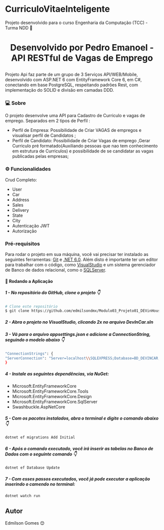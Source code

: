 # CurriculoVitaeInteligente
Projeto desenvolvido para o curso Engenharia da Computação (TCC) - Turma NDD 🚀

<h1 align="center">
   <p>Desenvolvido por Pedro Emanoel - API RESTful de Vagas de Emprego</p>
</h1>

Projeto Api faz parte de um grupo de 3 Serviços API/WEB/Mobile, desenvolvido com ASP.NET 6 com EntityFramework Core 6, em C#, conectando em base PostgreSQL, respeitando padrões Rest, com implementação do SOLID e divisão em camadas DDD.

### 💻 Sobre
O projeto desenvolve uma API para Cadastro de Curriculo e vagas de emprego. Separados em 2 tipos de Perfil :
<ul>
    <li>Perfil de Empresa: Possibilidade de Criar VAGAS de empregos e visualisar perfil de Candidatos ;</li>
    <li>Perfil de Candidato: Possibilidade de Criar Vagas de emprego ,Gerar Curriculo pré formatado(Auxiliando pessoas que nao tem conhecimento em estrutura de Curriculos) e possibilidade de se candidatar as vagas publicadas pelas empresas; </li>
   
</ul>

### ⚙️ Funcionalidades

Crud Completo:

- User
- Car
- Address
- Sales
- Delivery
- State
- City
- Autenticação JWT
- Autorização

### Pré-requisitos

Para rodar o projeto em sua máquina, você vai precisar ter instalado as seguintes ferramentas:
[Git](https://git-scm.com) e [.NET 6.0](https://dotnet.microsoft.com/en-us/download/dotnet/6.0).
Além disto é importante ter um editor para trabalhar com o código, como [VisualStudio](https://visualstudio.microsoft.com/) e um sistema gerenciador de Banco de dados relacional, como o [SQLServer](https://www.microsoft.com/pt-br/sql-server/sql-server-downloads).

#### 🎲 Rodando a Aplicação


<h5>1 - No repositório do GitHub, clone o projeto 👇</h5>

```bash
# Clone este repositório
$ git clone https://github.com/edmilsondmx/Modulo03_Projeto01_DEVinHouse
```

<h5>2 - Abra o projeto no VisualStudio, clicando 2x no arquivo <b>DevInCar.sln</b></h5>

    
<h5>3 - Vá para o arquivo <b>appsettings.json</b> e adicione a ConnectionString, seguindo o modelo abaixo 👇</h5>

```bash
"ConnectionStrings": {
"ServerConnection": "Server=localhost\\SQLEXPRESS;Database=BD_DEVINCAR;Trusted_Connection=True;"
}
```


<h5>4 - Instale as seguintes dependências, via NuGet:</h5>
    <ul>
        <li>Microsoft.EntityFrameworkCore</li>
        <li>Microsoft.EntityFrameworkCore.Tools</li>
        <li>Microsoft.EntityFrameworkCore.Design</li>
        <li>Microsoft.EntityFrameworkCore.SqlServer</li>
        <li>Swashbuckle.AspNetCore</li>
    </ul>



<h5>5 - Com os pacotes instalados, abra o terminal e digite o comando abaixo 👇</h5>

```bash
dotnet ef migrations Add Initial
```

<h5>6 - Após o comando executado, você irá inserir as tabelas no Banco de Dados com o seguinte comando 👇</h5>

```bash
dotnet ef Database Update
```

<h5>7 - Com esses passos executados, você já pode executar a aplicação inserindo o camendo no terminal:</h5>

```bash
dotnet watch run
```


## Autor
Edmilson Gomes 😊
